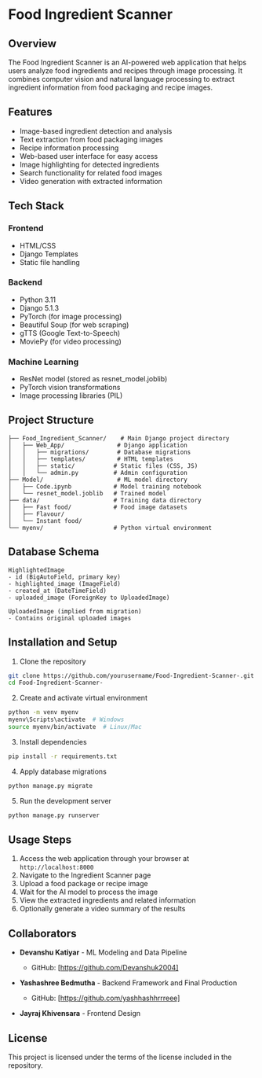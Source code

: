 # Food Ingredient Scanner

## Overview
The Food Ingredient Scanner is an AI-powered web application that helps users analyze food ingredients and recipes through image processing. It combines computer vision and natural language processing to extract ingredient information from food packaging and recipe images.

## Features
- Image-based ingredient detection and analysis
- Text extraction from food packaging images
- Recipe information processing
- Web-based user interface for easy access
- Image highlighting for detected ingredients
- Search functionality for related food images
- Video generation with extracted information

## Tech Stack
### Frontend
- HTML/CSS
- Django Templates
- Static file handling

### Backend
- Python 3.11
- Django 5.1.3
- PyTorch (for image processing)
- Beautiful Soup (for web scraping)
- gTTS (Google Text-to-Speech)
- MoviePy (for video processing)

### Machine Learning
- ResNet model (stored as resnet_model.joblib)
- PyTorch vision transformations
- Image processing libraries (PIL)

## Project Structure
```
├── Food_Ingredient_Scanner/    # Main Django project directory
│   ├── Web_App/               # Django application
│   │   ├── migrations/        # Database migrations
│   │   ├── templates/         # HTML templates
│   │   ├── static/           # Static files (CSS, JS)
│   │   └── admin.py          # Admin configuration
├── Model/                     # ML model directory
│   ├── Code.ipynb            # Model training notebook
│   └── resnet_model.joblib   # Trained model
├── data/                     # Training data directory
│   ├── Fast food/            # Food image datasets
│   ├── Flavour/
│   └── Instant food/
└── myenv/                    # Python virtual environment
```

## Database Schema
```
HighlightedImage
- id (BigAutoField, primary key)
- highlighted_image (ImageField)
- created_at (DateTimeField)
- uploaded_image (ForeignKey to UploadedImage)

UploadedImage (implied from migration)
- Contains original uploaded images
```

## Installation and Setup
1. Clone the repository
```bash
git clone https://github.com/yourusername/Food-Ingredient-Scanner-.git
cd Food-Ingredient-Scanner-
```

2. Create and activate virtual environment
```bash
python -m venv myenv
myenv\Scripts\activate  # Windows
source myenv/bin/activate  # Linux/Mac
```

3. Install dependencies
```bash
pip install -r requirements.txt
```

4. Apply database migrations
```bash
python manage.py migrate
```

5. Run the development server
```bash
python manage.py runserver
```

## Usage Steps
1. Access the web application through your browser at `http://localhost:8000`
2. Navigate to the Ingredient Scanner page
3. Upload a food package or recipe image
4. Wait for the AI model to process the image
5. View the extracted ingredients and related information
6. Optionally generate a video summary of the results

## Collaborators
- **Devanshu Katiyar** - ML Modeling and Data Pipeline
  - GitHub: [https://github.com/Devanshuk2004]

- **Yashashree Bedmutha** - Backend Framework and Final Production
  - GitHub: [https://github.com/yashhashhrrreee]

- **Jayraj Khivensara** - Frontend Design

## License
This project is licensed under the terms of the license included in the repository.
